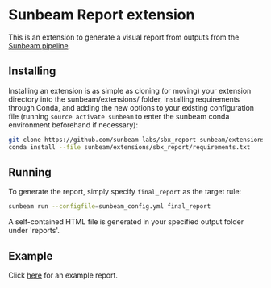 # Sunbeam Report extension

This is an extension to generate a visual report from outputs from the [Sunbeam pipeline](https://github.com/sunbeam-labs/sunbeam). 

## Installing

Installing an extension is as simple as cloning (or moving) your extension directory into the sunbeam/extensions/ folder, installing requirements through Conda, and adding the new options to your existing configuration file (running `source activate sunbeam` to enter the sunbeam conda environment beforehand if necessary):

```sh
git clone https://github.com/sunbeam-labs/sbx_report sunbeam/extensions/sbx_report
conda install --file sunbeam/extensions/sbx_report/requirements.txt
```

## Running 

To generate the report, simply specify `final_report` as the target rule:

```sh
sunbeam run --configfile=sunbeam_config.yml final_report
```    

A self-contained HTML file is generated in your specified output folder under 'reports'.

## Example

Click [here](https://rawgit.com/sunbeam-labs/sbx_report/master/example.html) for an example report.
